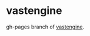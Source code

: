 # vastengine
gh-pages branch of [vastengine](https://github.com/Cynicollision/vastengine/tree/master).
